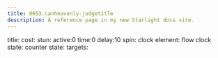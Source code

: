 ```yaml
---
title: 0653.canheavenly-judgetitle
description: A reference page in my new Starlight docs site.
---
```

title:
cost:
stun:
active:0
time:0
delay:10 
spin: clock
element: flow
clock state:
counter state:
targets:
